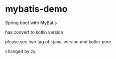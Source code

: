 # mybatis-demo

Spring boot with MyBatis

has convert to kotlin version

please see two tag of : java-version and kotlin-pure

changed by zy

